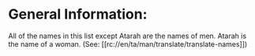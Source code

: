 # General Information:

All of the names in this list except Atarah are the names of men. Atarah is the name of a woman. (See: [[rc://en/ta/man/translate/translate-names]])


